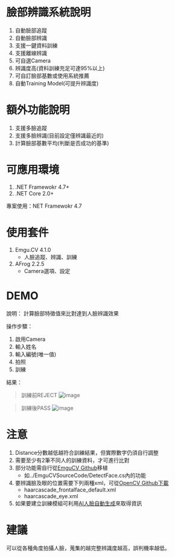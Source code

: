 
# 臉部辨識系統說明 #
1. 自動臉部追蹤
2. 自動臉部辨識
3. 支援一鍵資料訓練
4. 支援離線辨識
5. 可自選Camera
6. 辨識度高(資料訓練充足可達95%以上)
7. 可自訂臉部基數或使用系統推薦
8. 自動Training Model(可提升辨識度)

# 額外功能說明 #
1. 支援多臉追蹤
2. 支援多臉辨識(目前設定僅辨識最近的)
3. 計算臉部基數平均(判斷是否成功的基準)

# 可應用環境 #
1. .NET Framewokr 4.7+
2. .NET Core 2.0+

專案使用：NET Framewokr 4.7

# 使用套件 #
1. Emgu.CV 4.1.0
   - 人臉追蹤、辨識、訓練 
2. AFrog 2.2.5
   - Camera選項、設定

# DEMO #
說明：
計算臉部特徵值來比對達到人臉辨識效果

操作步驟：
1. 啟用Camera 
2. 輸入姓名
3. 輸入編號(唯一值)
3. 拍照
4. 訓練

結果：

> 訓練前REJECT
![image](https://i.imgur.com/OKHXuGH.png)

> 訓練後PASS
![image](https://i.imgur.com/jzZH8uS.png)

# 注意 #
1. Distance分數越低越符合訓練結果，但實際數字仍須自行調整
2. 需要至少有2筆不同人的訓練資料，才可進行比對
3. 部分功能需自行從[EmguCV Github](https://github.com/emgucv/emgucv)移植
   - 如../EmguCVSourceCode/DetectFace.cs內的功能
4. 要辨識臉及眼的位置需要下列兩種xml，可從[OpenCV Github下載](https://github.com/opencv/opencv/tree/master/data/haarcascades)
   - haarcascade_frontalface_default.xml
   - haarcascade_eye.xml
5. 如果要建立訓練模組可利用[AI人臉自動生成](https://thispersondoesnotexist.com/)來取得資訊

# 建議 #
可以從各種角度拍攝人臉，蒐集的越完整辨識度越高，誤判機率越低。
